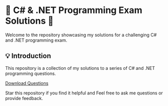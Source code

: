 # 🚀 C# & .NET Programming Exam Solutions 🚀

Welcome to the repository showcasing my solutions for a challenging C# and .NET programming exam.

## 💡 Introduction

This repository is a collection of my solutions to a series of C# and .NET programming questions.

[Download Questions](./Questions.pdf)

Star this repository if you find it helpful and Feel free to ask me questions or provide feedback.
